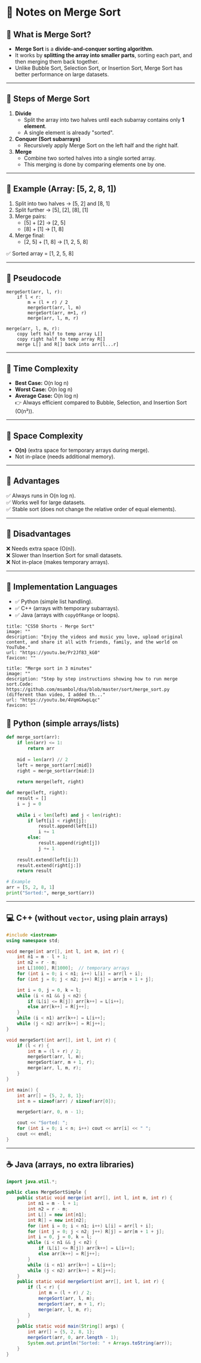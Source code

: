 # 📘 Notes on Merge Sort

## 🔹 What is Merge Sort?

- **Merge Sort** is a **divide-and-conquer sorting algorithm**.
- It works by **splitting the array into smaller parts**, sorting each part, and then merging them back together.
- Unlike Bubble Sort, Selection Sort, or Insertion Sort, Merge Sort has better performance on large datasets.

---

## 🔹 Steps of Merge Sort

1. **Divide**
    - Split the array into two halves until each subarray contains only **1 element**.
    - A single element is already "sorted".
2. **Conquer (Sort subarrays)**
    - Recursively apply Merge Sort on the left half and the right half.
3. **Merge**
    - Combine two sorted halves into a single sorted array.
    - This merging is done by comparing elements one by one.

---

## 🔹 Example (Array: [5, 2, 8, 1])

1. Split into two halves → [5, 2] and [8, 1]
2. Split further → [5], [2], [8], [1]
3. Merge pairs:
    - [5] + [2] → [2, 5]
    - [8] + [1] → [1, 8]
4. Merge final:
    - [2, 5] + [1, 8] → [1, 2, 5, 8]

✅ Sorted array = [1, 2, 5, 8]

---

## 🔹 Pseudocode

```
mergeSort(arr, l, r):
    if l < r:
        m = (l + r) / 2
        mergeSort(arr, l, m)
        mergeSort(arr, m+1, r)
        merge(arr, l, m, r)

merge(arr, l, m, r):
    copy left half to temp array L[]
    copy right half to temp array R[]
    merge L[] and R[] back into arr[l...r]

```
---

## 🔹 Time Complexity

- **Best Case:** O(n log n)
- **Worst Case:** O(n log n)
- **Average Case:** O(n log n)  
    👉 Always efficient compared to Bubble, Selection, and Insertion Sort (O(n²)).

---

## 🔹 Space Complexity

- **O(n)** (extra space for temporary arrays during merge).
- Not in-place (needs additional memory).

---

## 🔹 Advantages

✅ Always runs in O(n log n).  
✅ Works well for large datasets.  
✅ Stable sort (does not change the relative order of equal elements).

---

## 🔹 Disadvantages

❌ Needs extra space (O(n)).  
❌ Slower than Insertion Sort for small datasets.  
❌ Not in-place (makes temporary arrays).

---

## 🔹 Implementation Languages

- ✅ Python (simple list handling).
- ✅ C++ (arrays with temporary subarrays).
- ✅ Java (arrays with `copyOfRange` or loops).

```embed
title: "CS50 Shorts - Merge Sort"
image: ""
description: "Enjoy the videos and music you love, upload original content, and share it all with friends, family, and the world on YouTube."
url: "https://youtu.be/Pr2Jf83_kG0"
favicon: ""
```

```embed
title: "Merge sort in 3 minutes"
image: ""
description: "Step by step instructions showing how to run merge sort.Code: https://github.com/msambol/dsa/blob/master/sort/merge_sort.py (different than video, I added th..."
url: "https://youtu.be/4VqmGXwpLqc"
favicon: ""
```

## 🐍 Python (simple arrays/lists)

```python
def merge_sort(arr):
    if len(arr) <= 1:
        return arr
    
    mid = len(arr) // 2
    left = merge_sort(arr[:mid])
    right = merge_sort(arr[mid:])
    
    return merge(left, right)

def merge(left, right):
    result = []
    i = j = 0
    
    while i < len(left) and j < len(right):
        if left[i] < right[j]:
            result.append(left[i])
            i += 1
        else:
            result.append(right[j])
            j += 1
    
    result.extend(left[i:])
    result.extend(right[j:])
    return result

# Example
arr = [5, 2, 8, 1]
print("Sorted:", merge_sort(arr))

```

---

## 💻 C++ (without `vector`, using plain arrays)

```cpp
#include <iostream>
using namespace std;

void merge(int arr[], int l, int m, int r) {
    int n1 = m - l + 1;
    int n2 = r - m;
    int L[1000], R[1000];  // temporary arrays
    for (int i = 0; i < n1; i++) L[i] = arr[l + i];
    for (int j = 0; j < n2; j++) R[j] = arr[m + 1 + j];

    int i = 0, j = 0, k = l;
    while (i < n1 && j < n2) {
        if (L[i] <= R[j]) arr[k++] = L[i++];
        else arr[k++] = R[j++];
    }
    while (i < n1) arr[k++] = L[i++];
    while (j < n2) arr[k++] = R[j++];
}

void mergeSort(int arr[], int l, int r) {
    if (l < r) {
        int m = (l + r) / 2;
        mergeSort(arr, l, m);
        mergeSort(arr, m + 1, r);
        merge(arr, l, m, r);
    }
}

int main() {
    int arr[] = {5, 2, 8, 1};
    int n = sizeof(arr) / sizeof(arr[0]);

    mergeSort(arr, 0, n - 1);

    cout << "Sorted: ";
    for (int i = 0; i < n; i++) cout << arr[i] << " ";
    cout << endl;
}

```

---

## ☕ Java (arrays, no extra libraries)

```java
import java.util.*;

public class MergeSortSimple {
    public static void merge(int arr[], int l, int m, int r) {
        int n1 = m - l + 1;
        int n2 = r - m;
        int L[] = new int[n1];
        int R[] = new int[n2];
        for (int i = 0; i < n1; i++) L[i] = arr[l + i];
        for (int j = 0; j < n2; j++) R[j] = arr[m + 1 + j];
        int i = 0, j = 0, k = l;
        while (i < n1 && j < n2) {
            if (L[i] <= R[j]) arr[k++] = L[i++];
            else arr[k++] = R[j++];
        }
        while (i < n1) arr[k++] = L[i++];
        while (j < n2) arr[k++] = R[j++];
    }
    public static void mergeSort(int arr[], int l, int r) {
        if (l < r) {
            int m = (l + r) / 2;
            mergeSort(arr, l, m);
            mergeSort(arr, m + 1, r);
            merge(arr, l, m, r);
        }
    }
    public static void main(String[] args) {
        int arr[] = {5, 2, 8, 1};
        mergeSort(arr, 0, arr.length - 1);
        System.out.println("Sorted: " + Arrays.toString(arr));
    }
}

```